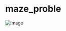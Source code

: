 # maze_proble

![image](https://user-images.githubusercontent.com/28982990/166447116-beffeeea-d5d8-476e-b96f-be186f12aa5a.png)
